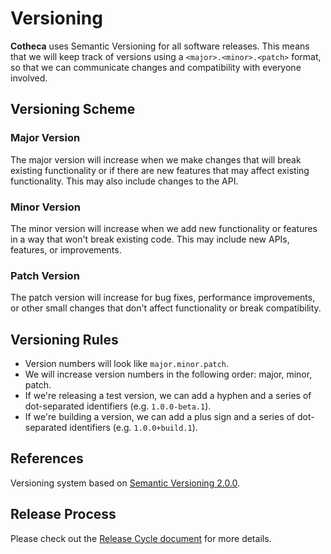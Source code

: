 # Versioning

**Cotheca** uses Semantic Versioning for all software releases. This means that we will keep track of versions using a `<major>.<minor>.<patch>` format, so that we can communicate changes and compatibility with everyone involved.


## Versioning Scheme

### Major Version
The major version will increase when we make changes that will break existing functionality or if there are new features that may affect existing functionality. This may also include changes to the API.


### Minor Version
The minor version will increase when we add new functionality or features in a way that won't break existing code. This may include new APIs, features, or improvements.


### Patch Version
The patch version will increase for bug fixes, performance improvements, or other small changes that don't affect functionality or break compatibility.


## Versioning Rules
* Version numbers will look like `major.minor.patch`.
* We will increase version numbers in the following order: major, minor, patch.
* If we're releasing a test version, we can add a hyphen and a series of dot-separated identifiers (e.g. `1.0.0-beta.1`).
* If we're building a version, we can add a plus sign and a series of dot-separated identifiers (e.g. `1.0.0+build.1`).


## References
Versioning system based on [Semantic Versioning 2.0.0](https://semver.org/spec/v2.0.0.html).


## Release Process
Please check out the [Release Cycle document](./release-cycle.md) for more details.